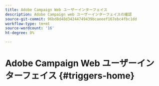 ```yaml
---
title: Adobe Campaign Web ユーザーインターフェイス
description: Adobe Campaign web ユーザーインターフェイスの確認
source-git-commit: 96bd8d48d34244749439bcaeeef167ebc4fbc1dd
workflow-type: tm+mt
source-wordcount: '16'
ht-degree: 0%

---
```


# Adobe Campaign Web ユーザーインターフェイス {#triggers-home}

